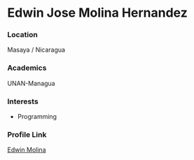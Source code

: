 # Edwin Jose Molina Hernandez

### Location

Masaya / Nicaragua

### Academics

UNAN-Managua

### Interests

- Programming

### Profile Link

[Edwin Molina](https://github.com/EdwinMolina)